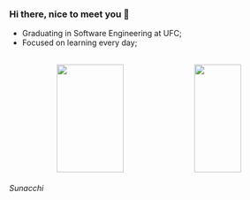 ### Hi there, nice to meet you 👋

- Graduating in Software Engineering at UFC;
- Focused on learning every day;

<br>

<div align="center">  
  <img width="49%" height="195px" src="https://github-readme-stats.vercel.app/api?username=jaugustosf&show_icons=true&theme=dark&count_private=true&hide_border=true&title_color=ffffff&icon_color=ffffff&text_color=c9d1d9&bg_color=0d1117" /> 
  <img width="41%" height="195px" src="https://github-readme-stats.vercel.app/api/top-langs/?username=jaugustosf&layout=compact&hide_border=true&title_color=ffffff&text_color=ffffff&bg_color=0d1117" />
</div>

<br>
<i>Sunacchi</i>
